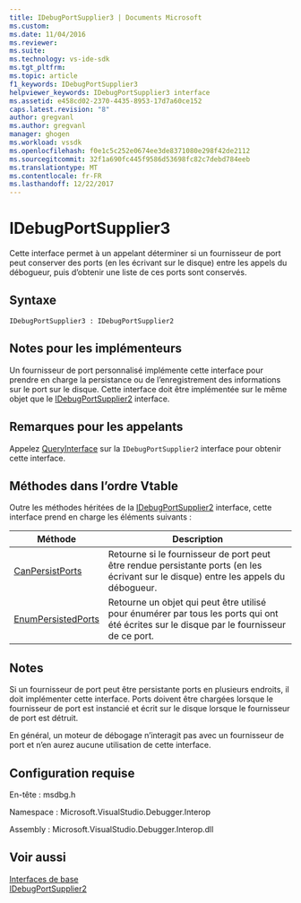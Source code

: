 ```yaml
---
title: IDebugPortSupplier3 | Documents Microsoft
ms.custom: 
ms.date: 11/04/2016
ms.reviewer: 
ms.suite: 
ms.technology: vs-ide-sdk
ms.tgt_pltfrm: 
ms.topic: article
f1_keywords: IDebugPortSupplier3
helpviewer_keywords: IDebugPortSupplier3 interface
ms.assetid: e458cd02-2370-4435-8953-17d7a60ce152
caps.latest.revision: "8"
author: gregvanl
ms.author: gregvanl
manager: ghogen
ms.workload: vssdk
ms.openlocfilehash: f0e1c5c252e0674ee3de8371080e298f42de2112
ms.sourcegitcommit: 32f1a690fc445f9586d53698fc82c7debd784eeb
ms.translationtype: MT
ms.contentlocale: fr-FR
ms.lasthandoff: 12/22/2017
---
```

# <a name="idebugportsupplier3"></a>IDebugPortSupplier3
Cette interface permet à un appelant déterminer si un fournisseur de port peut conserver des ports (en les écrivant sur le disque) entre les appels du débogueur, puis d’obtenir une liste de ces ports sont conservés.  
  
## <a name="syntax"></a>Syntaxe  
  
```  
IDebugPortSupplier3 : IDebugPortSupplier2  
```  
  
## <a name="notes-for-implementers"></a>Notes pour les implémenteurs  
 Un fournisseur de port personnalisé implémente cette interface pour prendre en charge la persistance ou de l’enregistrement des informations sur le port sur le disque. Cette interface doit être implémentée sur le même objet que le [IDebugPortSupplier2](../../../extensibility/debugger/reference/idebugportsupplier2.md) interface.  
  
## <a name="notes-for-callers"></a>Remarques pour les appelants  
 Appelez [QueryInterface](/cpp/atl/queryinterface) sur la `IDebugPortSupplier2` interface pour obtenir cette interface.  
  
## <a name="methods-in-vtable-order"></a>Méthodes dans l’ordre Vtable  
 Outre les méthodes héritées de la [IDebugPortSupplier2](../../../extensibility/debugger/reference/idebugportsupplier2.md) interface, cette interface prend en charge les éléments suivants :  
  
|Méthode|Description|  
|------------|-----------------|  
|[CanPersistPorts](../../../extensibility/debugger/reference/idebugportsupplier3-canpersistports.md)|Retourne si le fournisseur de port peut être rendue persistante ports (en les écrivant sur le disque) entre les appels du débogueur.|  
|[EnumPersistedPorts](../../../extensibility/debugger/reference/idebugportsupplier3-enumpersistedports.md)|Retourne un objet qui peut être utilisé pour énumérer par tous les ports qui ont été écrites sur le disque par le fournisseur de ce port.|  
  
## <a name="remarks"></a>Notes  
 Si un fournisseur de port peut être persistante ports en plusieurs endroits, il doit implémenter cette interface. Ports doivent être chargées lorsque le fournisseur de port est instancié et écrit sur le disque lorsque le fournisseur de port est détruit.  
  
 En général, un moteur de débogage n’interagit pas avec un fournisseur de port et n’en aurez aucune utilisation de cette interface.  
  
## <a name="requirements"></a>Configuration requise  
 En-tête : msdbg.h  
  
 Namespace : Microsoft.VisualStudio.Debugger.Interop  
  
 Assembly : Microsoft.VisualStudio.Debugger.Interop.dll  
  
## <a name="see-also"></a>Voir aussi  
 [Interfaces de base](../../../extensibility/debugger/reference/core-interfaces.md)   
 [IDebugPortSupplier2](../../../extensibility/debugger/reference/idebugportsupplier2.md)